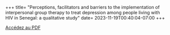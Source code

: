 +++
title= "Perceptions, facilitators and barriers to the implementation of interpersonal group therapy to treat depression among people living with HIV in Senegal: a qualitative study"
date= 2023-11-19T00:40:04-07:00
+++

[Accédez au PDF](/images/Bernard_et_al_2024_Frontiers_in_public_health.pdf)
